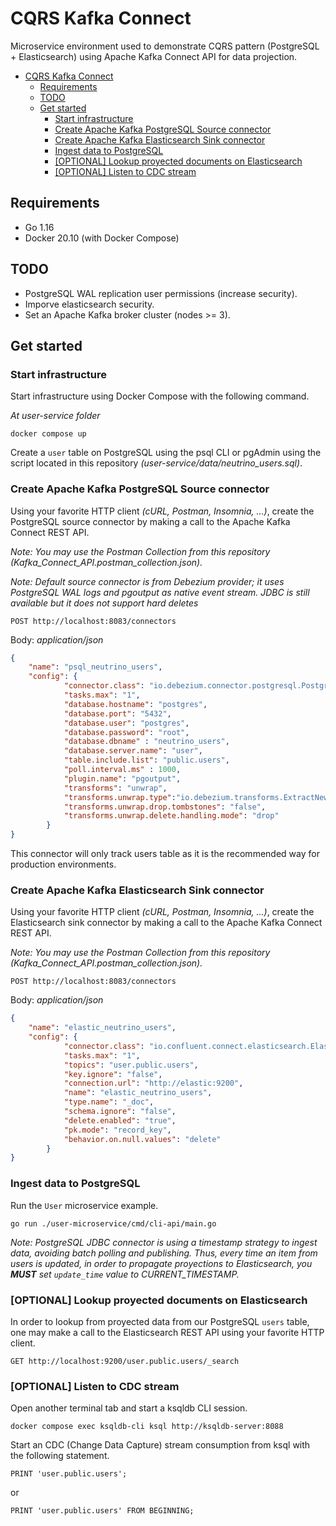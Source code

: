 # CQRS Kafka Connect
Microservice environment used to demonstrate CQRS pattern (PostgreSQL + Elasticsearch) using Apache Kafka Connect API for data projection.

- [CQRS Kafka Connect](#cqrs-kafka-connect)
  - [Requirements](#requirements)
  - [TODO](#todo)
  - [Get started](#get-started)
    - [Start infrastructure](#start-infrastructure)
    - [Create Apache Kafka PostgreSQL Source connector](#create-apache-kafka-postgresql-source-connector)
    - [Create Apache Kafka Elasticsearch Sink connector](#create-apache-kafka-elasticsearch-sink-connector)
    - [Ingest data to PostgreSQL](#ingest-data-to-postgresql)
    - [[OPTIONAL] Lookup proyected documents on Elasticsearch](#optional-lookup-proyected-documents-on-elasticsearch)
    - [[OPTIONAL] Listen to CDC stream](#optional-listen-to-cdc-stream)

## Requirements

- Go 1.16
- Docker 20.10 (with Docker Compose)

## TODO

- PostgreSQL WAL replication user permissions (increase security).
- Imporve elasticsearch security.
- Set an Apache Kafka broker cluster (nodes >= 3).

## Get started

### Start infrastructure

Start infrastructure using Docker Compose with the following command.

_At user-service folder_

`docker compose up`

Create a `user` table on PostgreSQL using the psql CLI or pgAdmin using the script located in this repository *(user-service/data/neutrino_users.sql)*.

### Create Apache Kafka PostgreSQL Source connector

Using your favorite HTTP client _(cURL, Postman, Insomnia, ...)_, create the PostgreSQL source connector 
by making a call to the Apache Kafka Connect REST API.

*Note: You may use the Postman Collection from this repository (Kafka_Connect_API.postman_collection.json).*

*Note: Default source connector is from Debezium provider; it uses PostgreSQL WAL logs and pgoutput as native event stream. JDBC is still available but it does not support hard deletes*

`POST http://localhost:8083/connectors`

Body: _application/json_

```json
{
    "name": "psql_neutrino_users",
    "config": {
            "connector.class": "io.debezium.connector.postgresql.PostgresConnector",
            "tasks.max": "1",
            "database.hostname": "postgres", 
            "database.port": "5432", 
            "database.user": "postgres", 
            "database.password": "root", 
            "database.dbname" : "neutrino_users", 
            "database.server.name": "user",
            "table.include.list": "public.users",
            "poll.interval.ms" : 1000,
            "plugin.name": "pgoutput",
            "transforms": "unwrap",
            "transforms.unwrap.type":"io.debezium.transforms.ExtractNewRecordState",
            "transforms.unwrap.drop.tombstones": "false",
            "transforms.unwrap.delete.handling.mode": "drop"
        }
}
```

This connector will only track users table as it is the recommended way for production environments.

### Create Apache Kafka Elasticsearch Sink connector

Using your favorite HTTP client _(cURL, Postman, Insomnia, ...)_, create the Elasticsearch sink connector 
by making a call to the Apache Kafka Connect REST API.

*Note: You may use the Postman Collection from this repository (Kafka_Connect_API.postman_collection.json).*

`POST http://localhost:8083/connectors`

Body: _application/json_

```json
{
    "name": "elastic_neutrino_users",
    "config": {
            "connector.class": "io.confluent.connect.elasticsearch.ElasticsearchSinkConnector",
            "tasks.max": "1",
            "topics": "user.public.users",
            "key.ignore": "false",
            "connection.url": "http://elastic:9200",
            "name": "elastic_neutrino_users",
            "type.name": "_doc",
            "schema.ignore": "false",
            "delete.enabled": "true",
            "pk.mode": "record_key",
            "behavior.on.null.values": "delete"
        }
}
```

### Ingest data to PostgreSQL

Run the `User` microservice example.

`go run ./user-microservice/cmd/cli-api/main.go`

*Note: PostgreSQL JDBC connector is using a timestamp strategy to ingest data, avoiding batch polling and publishing. Thus, every time an item from users is updated, in order to propagate proyections to Elasticsearch, you **MUST** set `update_time` value to CURRENT_TIMESTAMP.*

### [OPTIONAL] Lookup proyected documents on Elasticsearch

In order to lookup from proyected data from our PostgreSQL `users` table, one may make a call to the Elasticsearch REST API using your favorite HTTP client.

`GET http://localhost:9200/user.public.users/_search`

### [OPTIONAL] Listen to CDC stream

Open another terminal tab and start a ksqldb CLI session.

`docker compose exec ksqldb-cli ksql http://ksqldb-server:8088`

Start an CDC (Change Data Capture) stream consumption from ksql with the following statement.

`PRINT 'user.public.users';`

or

`PRINT 'user.public.users' FROM BEGINNING;`
